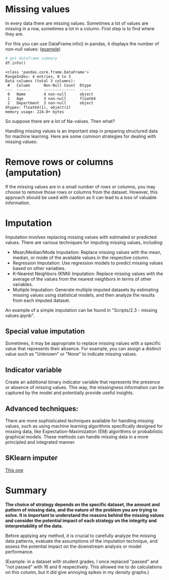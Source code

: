 # Missing values

In every data there are missing values. Sometimes a lot of values are missing in a row, sometimes a lot in a column. First step is to find where they are.

For this you can use DataFrame.info() in pandas, it displays the number of non-null values: ([example](https://datascienceparichay.com/article/pandas-get-dataframe-summary-with-info/))

```Python
# get dataframe summary
df.info()
```

```
<class 'pandas.core.frame.DataFrame'>
RangeIndex: 4 entries, 0 to 3
Data columns (total 3 columns):
 #   Column      Non-Null Count  Dtype  
---  ------      --------------  -----  
 0   Name        4 non-null      object 
 1   Age         3 non-null      float64
 2   Department  3 non-null      object 
dtypes: float64(1), object(2)
memory usage: 224.0+ bytes
```

So suppose there are a lot of Na-values. Then what?

Handling missing values is an important step in preparing structured data for machine learning. Here are some common strategies for dealing with missing values:

# Remove rows or columns (amputation)

If the missing values are in a small number of rows or columns, you may choose to remove those rows or columns from the dataset. However, this approach should be used with caution as it can lead to a loss of valuable information.

# Imputation

Imputation involves replacing missing values with estimated or predicted values. There are various techniques for imputing missing values, including:
- Mean/Median/Mode Imputation: Replace missing values with the mean, median, or mode of the available values in the respective column.
- Regression Imputation: Use regression models to predict missing values based on other variables.
- K-Nearest Neighbors (KNN) Imputation: Replace missing values with the average of the values from the nearest neighbors in terms of other variables.
- Multiple Imputation: Generate multiple imputed datasets by estimating missing values using statistical models, and then analyze the results from each imputed dataset.

An example of a simple imputation can be found in "Scripts/2.3 - missing values.ipynb".

## Special value imputation
Sometimes, it may be appropriate to replace missing values with a specific value that represents their absence. For example, you can assign a distinct value such as "Unknown" or "None" to indicate missing values.

## Indicator variable
Create an additional binary indicator variable that represents the presence or absence of missing values. This way, the missingness information can be captured by the model and potentially provide useful insights.

## Advanced techniques:
There are more sophisticated techniques available for handling missing values, such as using machine learning algorithms specifically designed for missing data, like Expectation-Maximization (EM) algorithms or probabilistic graphical models. These methods can handle missing data in a more principled and integrated manner.

## SKlearn imputer

[This one](https://scikit-learn.org/stable/modules/generated/sklearn.impute.SimpleImputer.html)

# Summary

__The choice of strategy depends on the specific dataset, the amount and pattern of missing data, and the nature of the problem you are trying to solve. It is important to understand the reasons behind the missing values and consider the potential impact of each strategy on the integrity and interpretability of the data.__

Before applying any method, it is crucial to carefully analyze the missing data patterns, evaluate the assumptions of the imputation technique, and assess the potential impact on the downstream analysis or model performance.

(Example: in a dataset with student grades, I once replaced "passed" and "not passed" with 16 and 6 respectively. This allowed me to do calculations on this column, but it did give annoying spikes in my density graphs.)